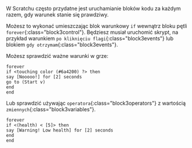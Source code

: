 W Scratchu często przydatne jest uruchamianie bloków kodu za każdym razem, gdy warunek stanie się prawdziwy.

Możesz to wykonać umieszczając blok warunkowy `if` wewnątrz bloku pętli `forever`{:class="block3control"}. Będziesz musiał uruchomić skrypt, na przykład warunkiem `po kliknięciu flagi`{:class="block3events"} lub blokiem `gdy otrzymam`{:class="block3events"}.

Możesz sprawdzić ważne warunki w grze:

```blocks3
forever
if <touching color (#6a4200) ?> then
say [Nooooo!] for [2] seconds
go to (Start v)
end
end
```

Lub sprawdzić używając `operatora`{:class="block3operators"} z wartością `zmiennych`{:class="block3variables"}.

```blocks3
forever
if <(health) < [5]> then
say [Warning! Low health] for [2] seconds
end
end
```
